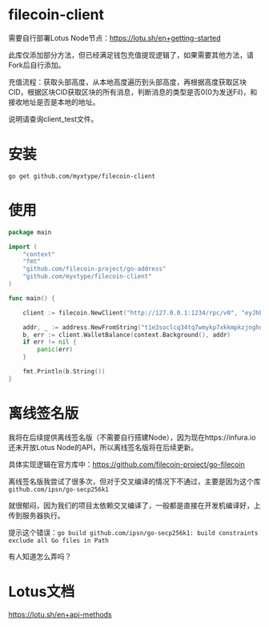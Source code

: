 # filecoin-client

需要自行部署Lotus Node节点：https://lotu.sh/en+getting-started

此库仅添加部分方法，但已经满足钱包充值提现逻辑了，如果需要其他方法，请Fork后自行添加。

充值流程：获取头部高度，从本地高度遍历到头部高度，再根据高度获取区块CID，根据区块CID获取区块的所有消息，判断消息的类型是否0(0为发送Fil)，和接收地址是否是本地的地址。

说明请查询client_test文件。


# 安装

`go get github.com/myxtype/filecoin-client`

# 使用

```go
package main

import (
	"context"
	"fmt"
	"github.com/filecoin-project/go-address"
	"github.com/myxtype/filecoin-client"
)

func main() {

	client := filecoin.NewClient("http://127.0.0.1:1234/rpc/v0", "eyJhbGciOiJIUzI1NiIsInR5cCI6IkpXVCJ9.eyJBbGxvdyI6WyJyZWFkIiwid3JpdGUiLCJzaWduIiwiYWRtaW4iXX0.cF__3r_0IR9KwZ2nLkqcBW8vuPePruZieJAVvTAoUA4")

	addr, _ := address.NewFromString("t1e3soclcq34tq7wmykp7xkkmpkzjnghumm3syyay")
	b, err := client.WalletBalance(context.Background(), addr)
	if err != nil {
		panic(err)
	}

	fmt.Println(b.String())
}
```

# 离线签名版

我将在后续提供离线签名版（不需要自行搭建Node），因为现在https://infura.io 还未开放Lotus Node的API，所以离线签名版将在后续更新。

具体实现逻辑在官方库中：https://github.com/filecoin-project/go-filecoin

离线签名版我尝试了很多次，但对于交叉编译的情况下不通过，主要是因为这个库`github.com/ipsn/go-secp256k1`

就很郁闷，因为我们的项目太依赖交叉编译了，一般都是直接在开发机编译好，上传到服务器执行。

提示这个错误：`go build github.com/ipsn/go-secp256k1: build constraints exclude all Go files in Path`

有人知道怎么弄吗？

# Lotus文档

https://lotu.sh/en+api-methods
